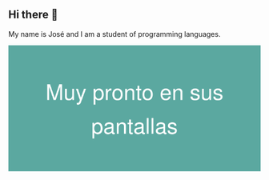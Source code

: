 <div>
<h2>Hi there 👋</h2>
<p>My name is José and I am a student of programming languages.</p>
</div>

![imagen1](https://github.com/mago77programador/mago77programador/blob/main/Muy_pronto_en_sus_pantallas.png)

<!--
**mago77programador/mago77programador** is a ✨ _special_ ✨ repository because its `README.md` (this file) appears on your GitHub profile.

Here are some ideas to get you started:

- 🔭 I’m currently working on ...
- 🌱 I’m currently learning ...
- 👯 I’m looking to collaborate on ...
- 🤔 I’m looking for help with ...
- 💬 Ask me about ...
- 📫 How to reach me: ...
- 😄 Pronouns: ...
- ⚡ Fun fact: ...
-->

